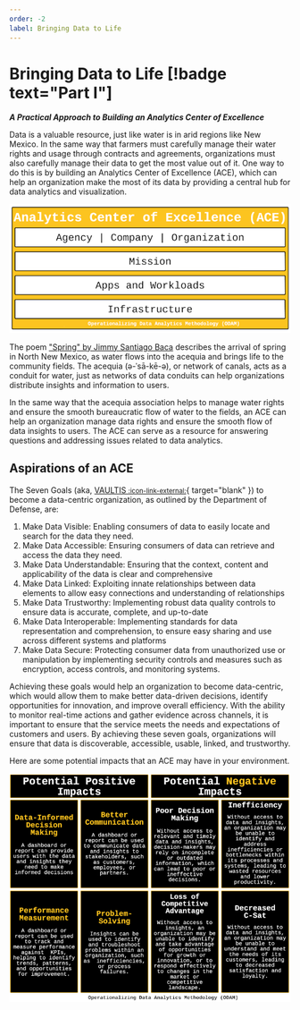 ```yaml
---
order: -2
label: Bringing Data to Life
---
```


# Bringing Data to Life [!badge text="Part I"]

_**A Practical Approach to Building an Analytics Center of Excellence**_

Data is a valuable resource, just like water is in arid regions like New Mexico. In the same way that farmers must carefully manage their water rights and usage through contracts and agreements, organizations must also carefully manage their data to get the most value out of it. One way to do this is by building an Analytics Center of Excellence (ACE), which can help an organization make the most of its data by providing a central hub for data analytics and visualization.

![](/static/part-1/ace.webp)

The poem ["Spring" by Jimmy Santiago Baca](/part-1/#spring) describes the arrival of spring in North New Mexico, as water flows into the acequia and brings life to the community fields. The acequia  (ə-ˈsā-kē-ə), or network of canals, acts as a conduit for water, just as networks of data conduits can help organizations distribute insights and information to users.

In the same way that the acequia association helps to manage water rights and ensure the smooth bureaucratic flow of water to the fields, an ACE can help an organization manage data rights and ensure the smooth flow of data insights to users. The ACE can serve as a resource for answering questions and addressing issues related to data analytics.

## Aspirations of an ACE

The Seven Goals (aka, [VAULTIS <small>:icon-link-external:</small>](https://www.defense.gov/News/Releases/Release/Article/2376629/dod-issues-new-data-strategy/){ target="blank" }) to become a data-centric organization, as outlined by the Department of Defense, are:

1. Make Data Visible: Enabling consumers of data to easily locate and search for the data they need.
2. Make Data Accessible: Ensuring consumers of data can retrieve and access the data they need.
3. Make Data Understandable: Ensuring that the context, content and applicability of the data is clear and comprehensive
4. Make Data Linked: Exploiting innate relationships between data elements to allow easy connections and understanding of relationships
5. Make Data Trustworthy: Implementing robust data quality controls to ensure data is accurate, complete, and up-to-date
6. Make Data Interoperable: Implementing standards for data representation and comprehension, to ensure easy sharing and use across different systems and platforms
7. Make Data Secure: Protecting consumer data from unauthorized use or manipulation by implementing security controls and measures such as encryption, access controls, and monitoring systems.

Achieving these goals would help an organization to become data-centric, which would allow them to make better data-driven decisions, identify opportunities for innovation, and improve overall efficiency. With the ability to monitor real-time actions and gather evidence across channels, it is important to ensure that the service meets the needs and expectations of customers and users. By achieving these seven goals, organizations will ensure that data is discoverable, accessible, usable, linked, and trustworthy.

Here are some potential impacts that an ACE may have in your environment.

![](/static/part-1/impacts.webp)